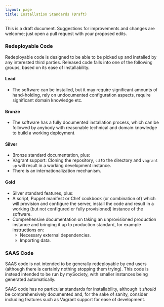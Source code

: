 ```yaml
---
layout: page
title: Installation Standards (Draft)
---
```


<div class="panel">
This is a draft document. Suggestions for improvements and changes are welcome;
just open a pull request with your proposed edits.
</div>

### Redeployable Code

Redeployable code is designed to be able to be picked up and installed by any
interested third parties. Released code falls into one of the following groups,
based on its ease of installability.

#### Lead

* The software can be installed, but it may require significant amounts of
  hand-holding, rely on undocumented configuration aspects, require significant
  domain knowledge etc.

#### Bronze

* The software has a fully documented installation process, which can be
  followed by anybody with reasonable technical and domain knowledge to build a
  working deployment.

#### Silver

* Bronze standard documentation, plus:
* Vagrant support: Cloning the repository, `cd` to the directory and `vagrant
  up` will result in a working development instance.
* There is an internationalization mechanism.

#### Gold

* Silver standard features, plus:
* A script, Puppet manifest or Chef cookbook (or combination of) which will
  provision and configure the server, install the code and result in a working
  (but not configured or fully provisioned) instance of the software.
* Comprehensive documentation on taking an unprovisioned production instance
  and bringing it up to production standard, for example instructions on:
  * Necessary external dependencies.
  * Importing data.

### SAAS Code

SAAS code is not intended to be generally redeployable by end users (although
there is certainly nothing stopping them trying). This code is instead intended
to be run by mySociety, with smaller instances being generated automatically.

SAAS code has no particular standards for installability, although it *should*
be comprehensively documented and, for the sake of sanity, consider including
features such as Vagrant support for ease of development.
